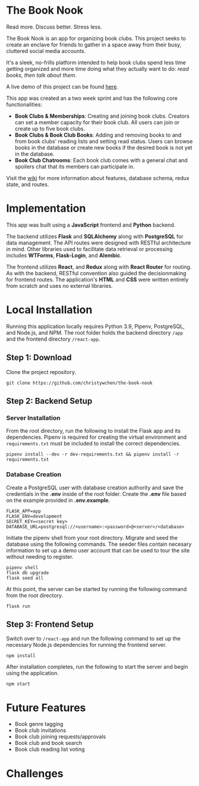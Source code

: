 # The Book Nook

Read more. Discuss better. Stress less.

The Book Nook is an app for organizing book clubs. This project seeks to create an enclave for friends to gather in a space away from their busy, cluttered social media accounts. 

It's a sleek, no-frills platform intended to help book clubs spend less time getting organized and more time doing what they actually want to do: _read books, then talk about them_.

A live demo of this project can be found [here](https://book-nook-app.herokuapp.com/).

This app was created an a two week sprint and has the following core functionalities:
- **Book Clubs & Memberships**: Creating and joining book clubs. Creators can set a member capacity for their book club. All users can join or create up to five book clubs.
- **Book Clubs & Book Club Books**: Adding and removing books to and from book clubs' reading lists and setting read status. Users can browse books in the database or create new books if the desired book is not yet in the database.
- **Book Club Chatrooms**: Each book club comes with a general chat and spoilers chat that its members can participate in.

Visit the [wiki](https://github.com/christywchen/the-book-nook/wiki) for more information about features, database schema, redux state, and routes.

# Implementation
This app was built using a **JavaScript** frontend and **Python** backend.

The backend utilizes **Flask** and **SQLAlchemy** along with **PostgreSQL** for data management. The API routes were designed with RESTful architecture in mind. Other libraries used to facilitate data retrieval or processing includes **WTForms**, **Flask-Login**, and **Alembic**.

The frontend utilizes **React**, and **Redux** along with **React Router** for routing. As with the backend, RESTful convention also guided the decisionmaking for frontend routes. The application's **HTML** and **CSS** were written entirely from scratch and uses no external libraries.

# Local Installation

Running this application locally requires Python 3.9, Pipenv, PostgreSQL, and Node.js, and NPM. The root folder holds the backend directory ``/app`` and the frontend directory ``/react-app``.

## Step 1: Download
Clone the project repository.
```
git clone https://github.com/christywchen/the-book-nook
```
## Step 2: Backend Setup

### Server Installation
From the root directory, run the following to install the Flask app and its dependencies. Pipenv is required for creating the virtual environment and ``requirements.txt`` must be included to install the correct dependencies.

```
pipenv install --dev -r dev-requirements.txt && pipenv install -r requirements.txt
```

### Database Creation
Create a PostgreSQL user with database creation authority and save the credentials in the **.env** inside of the root folder. Create the **.env** file based on the example provided in **.env.example**.

```
FLASK_APP=app
FLASK_ENV=development
SECRET_KEY=<secret key>
DATABASE_URL=postgresql://<username>:<password>@<server>/<database>
```

Initiate the pipenv shell from your root directory. Migrate and seed the database using the following commands. The seeder files contain necesary information to set up a demo user account that can be used to tour the site without needing to register.

```
pipenv shell
flask db upgrade
flask seed all
```

At this point, the server can be started by running the following command from the root directory.
```
flask run
```

## Step 3: Frontend Setup
Switch over to ``/react-app`` and run the following command to set up the necessary Node.js dependencies for running the frontend server.

```
npm install
```

After installation completes, run the following to start the server and begin using the application.

```
npm start
```

# Future Features

- Book genre tagging
- Book club invitations
- Book club joining requests/approvals
- Book club and book search
- Book club reading list voting

# Challenges
